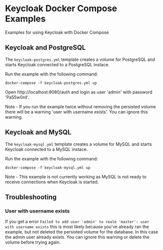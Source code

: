 # Keycloak Docker Compose Examples

Examples for using Keycloak with Docker Compose



## Keycloak and PostgreSQL

The `keycloak-postgres.yml` template creates a volume for PostgreSQL and starts Keycloak connected to a PostgreSQL instace. 

Run the example with the following command:

    docker-compose -f keycloak-postgres.yml up
    
Open http://localhost:8080/auth and login as user 'admin' with password 'Pa55w0rd'.

Note - If you run the example twice without removing the persisted volume there will be a warning 'user with username exists'. You can ignore this warning.
    


## Keycloak and MySQL

The `keycloak-mysql.yml` template creates a volume for MySQL and starts Keycloak connected to a MySQL instace. 

Run the example with the following command:

    docker-compose -f keycloak-mysql.yml up
    
Note - This example is not currently working as MySQL is not ready to receive connections when Keycloak is started.



## Troubleshooting

### User with username exists

If you get a error `Failed to add user 'admin' to realm 'master': user with username exists` this is most likely because
you've already ran the example, but not deleted the persisted volume for the database. In this case the admin user already
exists. You can ignore this warning or delete the volume before trying again. 